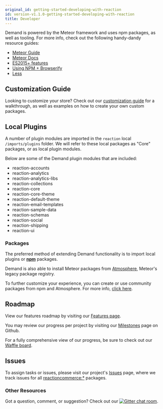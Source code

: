```yaml
---
original_id: getting-started-developing-with-reaction
id: version-v1.1.0-getting-started-developing-with-reaction
title: Developer
---
```

    
Demand is powered by the Meteor framework and uses npm packages, as well as tooling. For more info, check out the following handy-dandy resource guides:

- [Meteor Guide](http://guide.meteor.com/)
- [Meteor Docs](http://docs.meteor.com/#/basic/)
- [ES2015+ features](https://github.com/meteor/meteor/tree/master/packages/ecmascript#supported-es2015-features)
- [Using NPM + Browserify](http://guide.meteor.com/build-tool.html#client-npm)
- [Less](http://guide.meteor.com/build-tool.html#less)

## Customization Guide

Looking to customize your store? Check out our [customization guide](tutorial.md) for a walkthrough, as well as examples on how to create your own custom packages.

## Local Plugins

A number of plugin modules are imported in the `reaction` local `/imports/plugins` folder. We will refer to these local packages as "Core" packages, or as local plugin modules.

Below are some of the Demand plugin modules that are included:

- reaction-accounts
- reaction-analytics
- reaction-analytics-libs
- reaction-collections
- reaction-core
- reaction-core-theme
- reaction-default-theme
- reaction-email-templates
- reaction-sample-data
- reaction-schemas
- reaction-social
- reaction-shipping
- reaction-ui

### Packages

The preferred method of extending Demand functionality is to import local plugins or [**npm**](https://www.npmjs.com/) packages.

Demand is also able to install Meteor packages from [Atmosphere](https://atmospherejs.com/), Meteor's legacy package registry.

To further customize your experience, you can create or use community packages from npm and Atmosphere. For more info, [click here](https://guide.meteor.com/atmosphere-vs-npm.html).

## Roadmap

View our features roadmap by visiting our [Features page](https://reactioncommerce.com/features).

You may review our progress per project by visiting our [Milestones](https://github.com/reactioncommerce/reaction/milestones) page on Github.

For a fully comprehensive view of our progress, be sure to check out our [Waffle board](https://waffle.io/reactioncommerce/reaction).

## Issues

To assign tasks or issues, please visit our project's [Issues](https://github.com/reactioncommerce/reaction/issues?state=open) page, where we track issues for all [reactioncommerce:*](https://github.com/reactioncommerce/) packages.

### Other Resources

Got a question, comment, or suggestion? Check out our [![Gitter chat room](https://badges.gitter.im/JoinChat.svg)](https://gitter.im/reactioncommerce/reaction?utm_source=badge&utm_medium=badge&utm_campaign=pr-badge&utm_content=badge).
